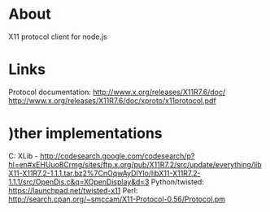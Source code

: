 # About
 X11 protocol client for node.js

# Links

 Protocol documentation:
 http://www.x.org/releases/X11R7.6/doc/
 http://www.x.org/releases/X11R7.6/doc/xproto/x11protocol.pdf

# )ther implementations

 C: XLib - http://codesearch.google.com/codesearch/p?hl=en#xEHUuo8Crmg/sites/ftp.x.org/pub/X11R7.2/src/update/everything/libX11-X11R7.2-1.1.1.tar.bz2%7CnOqwAyDlYlo/libX11-X11R7.2-1.1.1/src/OpenDis.c&q=XOpenDisplay&d=3
 Python/twisted:  https://launchpad.net/twisted-x11
 Perl: http://search.cpan.org/~smccam/X11-Protocol-0.56/Protocol.pm
